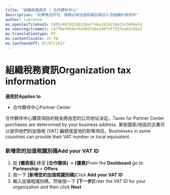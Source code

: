 ```yaml
---
title: "組織稅務資訊 | 合作夥伴中心"
description: "如果情況許可，請務必將加值稅識別碼加入您組織的資訊中"
author: labrenne
ms.openlocfilehash: 5d95c6bf8524b2d8af746e163dc50e33c5696e54
ms.sourcegitcommit: c47f8e765def420017abe290f2f7327eab2cbba7
ms.translationtype: HT
ms.contentlocale: zh-TW
ms.lasthandoff: 07/07/2017
---
```

# <a name="organization-tax-information"></a><span data-ttu-id="786dc-103">組織稅務資訊</span><span class="sxs-lookup"><span data-stu-id="786dc-103">Organization tax information</span></span>

**<span data-ttu-id="786dc-104">適用於</span><span class="sxs-lookup"><span data-stu-id="786dc-104">Applies to</span></span>**

-  <span data-ttu-id="786dc-105">合作夥伴中心</span><span class="sxs-lookup"><span data-stu-id="786dc-105">Partner Center</span></span>

<span data-ttu-id="786dc-106">合作夥伴中心購買項目的稅金將由您的公司地址決定。</span><span class="sxs-lookup"><span data-stu-id="786dc-106">Taxes for Partner Center purchases are determined by your business address.</span></span> <span data-ttu-id="786dc-107">某些國家/地區的企業可以提供他們的加值稅 (VAT) 編號或當地的對等項目。</span><span class="sxs-lookup"><span data-stu-id="786dc-107">Businesses in some countries can provide their VAT number or local equivalent.</span></span>

### <a name="add-your-vat-id"></a><span data-ttu-id="786dc-108">新增您的加值稅識別碼</span><span class="sxs-lookup"><span data-stu-id="786dc-108">Add your VAT ID</span></span>

1.  <span data-ttu-id="786dc-109">從 **\[儀表板\]** 移至 **\[合作關係\]** -> **\[優惠\]**</span><span class="sxs-lookup"><span data-stu-id="786dc-109">From the **Dashboard** go to **Partnership**-> **Offers**</span></span>
2.  <span data-ttu-id="786dc-110">按一下 **\[新增您的加值稅識別碼\]**</span><span class="sxs-lookup"><span data-stu-id="786dc-110">Click **Add your VAT ID**</span></span>
3.  <span data-ttu-id="786dc-111">輸入加值稅識別碼，然後按一下 **\[下一步\]**</span><span class="sxs-lookup"><span data-stu-id="786dc-111">Enter the VAT ID for your organization and then click **Next**</span></span>





 



